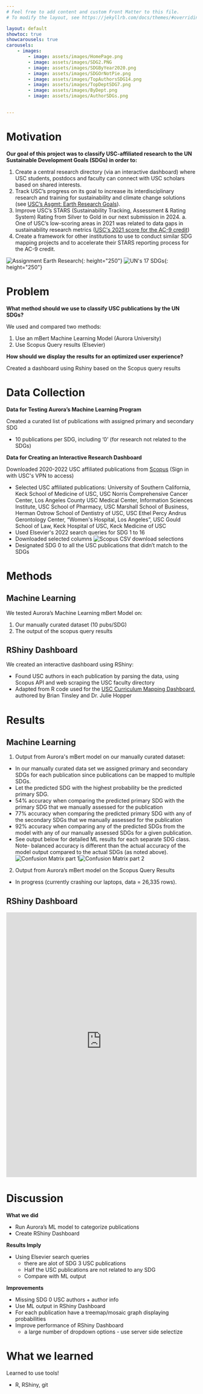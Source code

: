 ```yaml
---
# Feel free to add content and custom Front Matter to this file.
# To modify the layout, see https://jekyllrb.com/docs/themes/#overriding-theme-defaults

layout: default
showtoc: true
showcarousels: true
carousels:
    - images: 
        - image: assets/images/HomePage.png
        - image: assets/images/SDG2.PNG
        - image: assets/images/SDGByYear2020.png
        - image: assets/images/SDGOrNotPie.png
        - image: assets/images/TopAuthorsSDG14.png
        - image: assets/images/TopDeptSDG7.png
        - image: assets/images/ByDept.png
        - image: assets/images/AuthorSDGs.png

         
---
```

# Motivation

**Our goal of this project was to classify USC-affiliated research to the UN Sustainable Development Goals (SDGs) in order to:**
1. Create a central research directory (via an interactive dashboard) where USC students, postdocs and faculty can connect with USC scholars based on shared interests.
2. Track USC’s progress on its goal to increase its interdisciplinary research and training for sustainability and climate change solutions (see [USC’s Asgmt: Earth Research Goals](https://sustainability.usc.edu/assignment-earth/2028-framework/goals/)).
3. Improve USC’s STARS (Sustainability Tracking, Assessment & Rating System) Rating from Silver to Gold in our next submission in 2024.
    a. One of USC’s low-scoring areas in 2021 was related to data gaps in sustainability research metrics ([USC's 2021 score for the AC-9 credit](https://reports.aashe.org/institutions/university-of-southern-california-ca/report/2021-07-29/AC/research/AC-9/))
4. Create a framework for other institutions to use to conduct similar SDG mapping projects and to accelerate their STARS reporting process for the AC-9 credit.

![Assignment Earth Research](assets/images/Asgmt_Earth_Research.png){: height="250"} ![UN's 17 SDGs](assets/images/UN_SDGs.jpg){: height="250"}

# Problem
**What method should we use to classify USC publications by the UN SDGs?**

We used and compared two methods:  
1. Use an mBert Machine Learning Model (Aurora University)
2. Use Scopus Query results (Elsevier)

**How should we display the results for an optimized user experience?**

Created a dashboard using Rshiny based on the Scopus query results

# Data Collection
**Data for Testing Aurora’s Machine Learning Program**

Created a curated list of publications with assigned primary and secondary SDG  
- 10 publications per SDG, including ‘0’ (for research not related to the SDGs)

**Data for Creating an Interactive Research Dashboard**

Downloaded 2020-2022 USC affiliated publications from [Scopus](https://www.scopus.com/search/form.uri?display=advanced) (Sign in with USC's VPN to access)
- Selected USC affiliated publications: University of Southern California, Keck School of Medicine of USC, USC Norris Comprehensive Cancer Center, Los Angeles County USC Medical Center, Information Sciences Institute, USC School of Pharmacy, USC Marshall School of Business, Herman Ostrow School of Dentistry of USC, USC Ethel Percy Andrus Gerontology Center, “Women's Hospital, Los Angeles”, USC Gould School of Law, Keck Hospital of USC, Keck Medicine of USC
- Used Elsevier's 2022 search queries for SDG 1 to 16
- Downloaded selected columns
![Scopus CSV download selections](assets/images/checklist.png)
- Designated SDG 0 to all the USC publications that didn’t match to the SDGs

# Methods
## Machine Learning

We tested Aurora’s Machine Learning mBert Model on:
1. Our manually curated dataset (10 pubs/SDG)
2. The output of the scopus query results

## RShiny Dashboard

We created an interactive dashboard using RShiny:
- Found USC authors in each publication by parsing the data, using Scopus API and web scraping the USC faculty directory
- Adapted from R code used for the [USC Curriculum Mapping Dashboard](https://github.com/USC-Office-of-Sustainability/USC-SDG-Curriculum), authored by Brian Tinsley and Dr. Julie Hopper

# Results
## Machine Learning
1. Output from Aurora's mBert model on our manually curated dataset:
- In our manually curated data set we assigned primary and secondary SDGs for each publication since publications can be mapped to multiple SDGs.
- Let the predicted SDG with the highest probability be the predicted primary SDG.
- 54% accuracy when comparing the predicted primary SDG with the primary SDG that we manually assessed for the publication
- 77% accuracy when comparing the predicted primary SDG with any of the secondary SDGs that we manually assessed for the publication
- 92% accuracy when comparing any of the predicted SDGs from the model with any of our manually assessed SDGs for a given publication. 
- See output below for detailed ML results for each separate SDG class. Note- balanced accuracy is different than the actual accuracy of the model output compared to the actual SDGs (as noted above). 
![Confusion Matrix part 1](assets/images/confusionmatrix_p1.png)![Confusion Matrix part 2](assets/images/confusionmatrix_p2.png)
2. Output from Aurora’s mBert model on the Scopus Query Results
- In progress (currently crashing our laptops, data = 26,335 rows).

## RShiny Dashboard
<!-- {% include inlinecarousel.html %} -->
<iframe height="700" width="100%" frameborder="no" src="https://usc-sustainability.shinyapps.io/research_dashboard/"> </iframe>

# Discussion

**What we did**

- Run Aurora’s ML model to categorize publications
- Create RShiny Dashboard

**Results Imply**

- Using Elsevier search queries  
    - there are alot of SDG 3 USC publications
    - Half the USC publications are not related to any SDG
    - Compare with ML output

**Improvements**

- Missing SDG 0 USC authors + author info
- Use ML output in RShiny Dashboard
- For each publication have a treemap/mosaic graph displaying probabilities
- Improve performance of RShiny Dashboard 
    - a large number of dropdown options - use server side selectize

# What we learned

Learned to use tools! 
- R, RShiny, git
